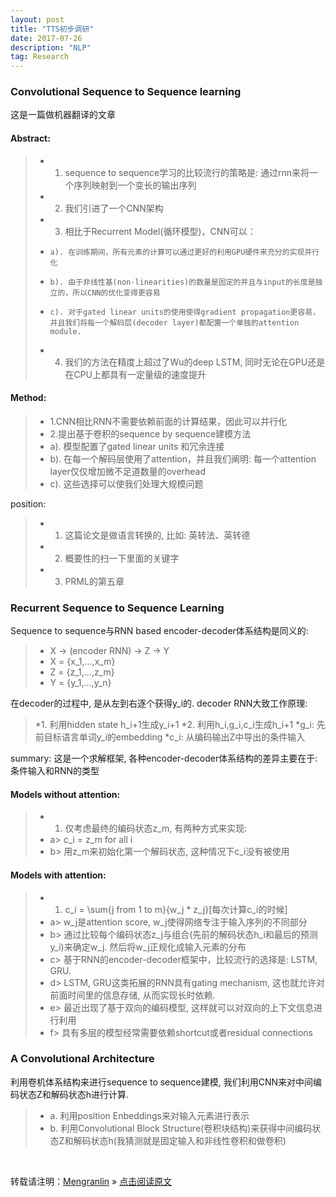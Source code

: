 ```yaml
---
layout: post
title: "TTS初步调研"
date: 2017-07-26
description: "NLP"
tag: Research
---
```


### Convolutional Sequence to Sequence learning

这是一篇做机器翻译的文章

#### Abstract:
>* 1. sequence to sequence学习的比较流行的策略是: 通过rnn来将一个序列映射到一个变长的输出序列
>* 2. 我们引进了一个CNN架构
>* 3. 相比于Recurrent Model(循环模型)，CNN可以：
>*     a). 在训练期间，所有元素的计算可以通过更好的利用GPU硬件来充分的实现并行化
>*     b). 由于非线性基(non-linearities)的数量是固定的并且与input的长度是独立的，所以CNN的优化变得更容易
>*     c). 对于gated linear units的使用使得gradient propagation更容易，并且我们将每一个解码层(decoder layer)都配置一个单独的attention module.
>* 4. 我们的方法在精度上超过了Wu的deep LSTM, 同时无论在GPU还是在CPU上都具有一定量级的速度提升

#### Method:

>* 1.CNN相比RNN不需要依赖前面的计算结果，因此可以并行化
>* 2.提出基于卷积的sequence by sequence建模方法
>* a). 模型配置了gated linear units 和冗余连接
>* b). 在每一个解码层使用了attention，并且我们阐明: 每一个attention layer仅仅增加微不足道数量的overhead
>* c). 这些选择可以使我们处理大规模问题

position:

>* 1. 这篇论文是做语言转换的, 比如: 英转法、英转德
>* 2. 概要性的扫一下里面的关键字
>* 3. PRML的第五章

### Recurrent Sequence to Sequence Learning

Sequence to sequence与RNN based encoder-decoder体系结构是同义的:

>* X -> (encoder RNN) -> Z -> Y
>* X = {x_1,...,x_m}
>* Z = {z_1,...,z_m}
>* Y = {y_1,...,y_n}

在decoder的过程中, 是从左到右逐个获得y_i的. decoder RNN大致工作原理:

>*1. 利用hidden state h_i+1生成y_i+1
>*2. 利用h_i,g_i,c_i生成h_i+1
>*g_i: 先前目标语言单词y_i的embedding
>*c_i: 从编码输出Z中导出的条件输入

summary: 这是一个求解框架, 各种encoder-decoder体系结构的差异主要在于: 条件输入和RNN的类型

#### Models without attention:

>* 1. 仅考虑最终的编码状态z_m, 有两种方式来实现:
>* a> c_i = z_m for all i
>* b> 用z_m来初始化第一个解码状态, 这种情况下c_i没有被使用

#### Models with attention:

>* 1. c_i = \sum{j from 1 to m}{w_j * z_j}[每次计算c_i的时候]
>* a> w_j是attention score, w_j使得网络专注于输入序列的不同部分
>* b> 通过比较每个编码状态z_j与组合(先前的解码状态h_i和最后的预测y_i)来确定w_j. 然后将w_j正规化成输入元素的分布
>* c> 基于RNN的encoder-decoder框架中，比较流行的选择是: LSTM, GRU.
>* d> LSTM, GRU这类拓展的RNN具有gating mechanism, 这也就允许对前面时间里的信息存储, 从而实现长时依赖.
>* e> 最近出现了基于双向的编码模型, 这样就可以对双向的上下文信息进行利用
>* f> 具有多层的模型经常需要依赖shortcut或者residual connections

### A Convolutional Architecture

利用卷机体系结构来进行sequence to sequence建模, 我们利用CNN来对中间编码状态Z和解码状态h进行计算.

>* a. 利用position Enbeddings来对输入元素进行表示
>* b. 利用Convolutional Block Structure(卷积块结构)来获得中间编码状态Z和解码状态h(我猜测就是固定输入和非线性卷积和做卷积)

<br>

转载请注明：[Mengranlin](https://lmrshare.github.io) » [点击阅读原文](https://lmrshare.github.io/2015/09/iOS9_Note/) 
